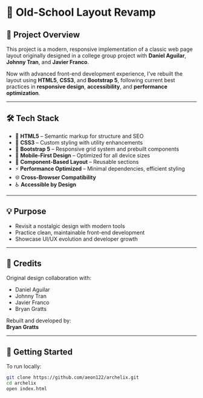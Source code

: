 # 🎨 Old-School Layout Revamp

## 📝 Project Overview

This project is a modern, responsive implementation of a classic web page layout originally designed in a college group project with **Daniel Aguilar**, **Johnny Tran**, and **Javier Franco**.

Now with advanced front-end development experience, I’ve rebuilt the layout using **HTML5**, **CSS3**, and **Bootstrap 5**, following current best practices in **responsive design**, **accessibility**, and **performance optimization**.

---

## 🛠️ Tech Stack

- 🔧 **HTML5** – Semantic markup for structure and SEO  
- 🎨 **CSS3** – Custom styling with utility enhancements  
- 🧱 **Bootstrap 5** – Responsive grid system and prebuilt components  
- 📱 **Mobile-First Design** – Optimized for all device sizes  
- 🧩 **Component-Based Layout** – Reusable sections  
- ⚡ **Performance Optimized** – Minimal dependencies, efficient styling  
- 🌐 **Cross-Browser Compatibility**  
- ♿ **Accessible by Design**  

---

## 💡 Purpose

- Revisit a nostalgic design with modern tools  
- Practice clean, maintainable front-end development  
- Showcase UI/UX evolution and developer growth  

---

## 👥 Credits

Original design collaboration with:

- Daniel Aguilar  
- Johnny Tran  
- Javier Franco
- Bryan Gratts

Rebuilt and developed by:  
**Bryan Gratts**

---

## 🚀 Getting Started

To run locally:

```bash
git clone https://github.com/aeon122/archelix.git
cd archelix
open index.html
